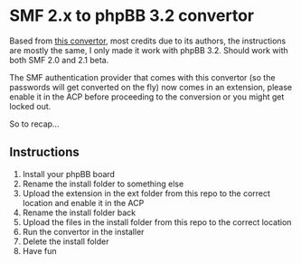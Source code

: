 # SMF 2.x to phpBB 3.2 convertor

Based from [this convertor](https://www.phpbb.com/community/viewtopic.php?p=13219422#p13219422), most credits due to its authors, the instructions are mostly the same, I only made it work with phpBB 3.2. Should work with both SMF 2.0 and 2.1 beta.

The SMF authentication provider that comes with this convertor (so the passwords will get converted on the fly) now comes in an extension, please enable it in the ACP before proceeding to the conversion or you might get locked out.

So to recap...

## Instructions

1. Install your phpBB board
2. Rename the install folder to something else
3. Upload the extension in the ext folder from this repo to the correct location and enable it in the ACP
4. Rename the install folder back
5. Upload the files in the install folder from this repo to the correct location
6. Run the convertor in the installer
7. Delete the install folder
8. Have fun

